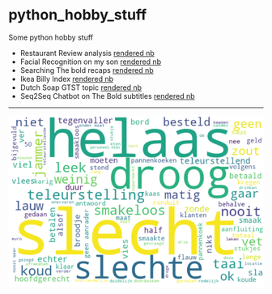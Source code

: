 # python_hobby_stuff
Some python hobby stuff

* Restaurant Review analysis [rendered nb](https://nbviewer.jupyter.org/github/longhowlam/python_hobby_stuff/blob/master/RestaurantReviews.ipynb)
* Facial Recognition on my son [rendered nb](https://nbviewer.jupyter.org/github/longhowlam/python_hobby_stuff/blob/master/face_similarity_experiment_son.ipynb)
* Searching The bold recaps [rendered nb](https://nbviewer.jupyter.org/github/longhowlam/python_hobby_stuff/blob/master/TheBold.ipynb)
* Ikea Billy Index [rendered nb](https://nbviewer.jupyter.org/github/longhowlam/python_hobby_stuff/blob/master/Billy.ipynb)
* Dutch Soap GTST topic [rendered nb](https://nbviewer.jupyter.org/github/longhowlam/python_hobby_stuff/blob/master/GTST.ipynb)
* Seq2Seq Chatbot on The Bold subtitles [rendered nb](https://nbviewer.jupyter.org/github/longhowlam/python_hobby_stuff/blob/master/seq2seq_theBold_chat_pytorch.ipynb)
---

![wordcloud](wordcloudeten.png)
